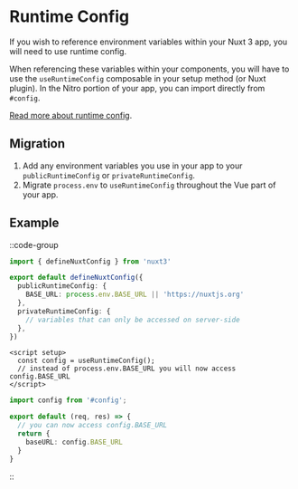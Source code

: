 # Runtime Config

If you wish to reference environment variables within your Nuxt 3 app, you will need to use runtime config.

When referencing these variables within your components, you will have to use the `useRuntimeConfig` composable in your setup method (or Nuxt plugin). In the Nitro portion of your app, you can import directly from `#config`.

[Read more about runtime config](/docs/usage/runtime-config).

## Migration

1. Add any environment variables you use in your app to your `publicRuntimeConfig` or `privateRuntimeConfig`.
1. Migrate `process.env` to `useRuntimeConfig` throughout the Vue part of your app.

## Example

::code-group

```ts [nuxt.config.ts]
import { defineNuxtConfig } from 'nuxt3'

export default defineNuxtConfig({
  publicRuntimeConfig: {
    BASE_URL: process.env.BASE_URL || 'https://nuxtjs.org'
  },
  privateRuntimeConfig: {
    // variables that can only be accessed on server-side
  },
})
```

```vue [pages/index.vue]
<script setup>
  const config = useRuntimeConfig();
  // instead of process.env.BASE_URL you will now access config.BASE_URL
</script>
```

```ts [server/api/hello.ts]
import config from '#config';

export default (req, res) => {
  // you can now access config.BASE_URL
  return {
    baseURL: config.BASE_URL
  }
}
```

::
